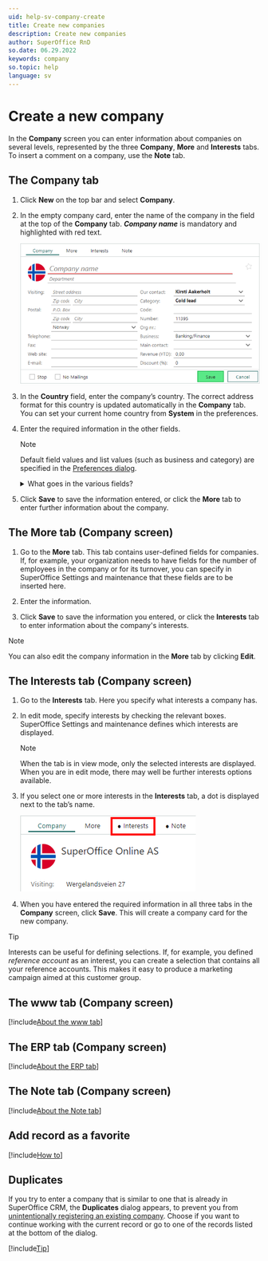 ```yaml
---
uid: help-sv-company-create
title: Create new companies
description: Create new companies
author: SuperOffice RnD
so.date: 06.29.2022
keywords: company
so.topic: help
language: sv
---
```


# Create a new company

In the **Company** screen you can enter information about companies on several levels, represented by the three **Company**, **More** and **Interests** tabs. To insert a comment on a company, use the **Note** tab.

## The Company tab

1. Click **New** on the top bar and select **Company**.

1. In the empty company card, enter the name of the company in the field at the top of the **Company** tab. ***Company name*** is mandatory and highlighted with red text.

    ![Empty company card -screenshot][img1]

1. In the **Country** field, enter the company’s country. The correct address format for this country is updated automatically in the **Company** tab. You can set your current home country from **System** in the preferences.

1. Enter the required information in the other fields.

    > [!NOTE]
    > Default field values and list values (such as business and category) are specified in the [Preferences dialog][3].

    <details><summary>What goes in the various fields?</summary>

    [!include[Steps to populate company fields](includes/company-fields.md)]

    </details>

1. Click **Save** to save the information entered, or click the **More** tab to enter further information about the company.

## <a id="more-tab" />The More tab (Company screen)

1. Go to the **More** tab. This tab contains user-defined fields for companies. If, for example, your organization needs to have fields for the number of employees in the company or for its turnover, you can specify in SuperOffice Settings and maintenance that these fields are to be inserted here.

2. Enter the information.

3. Click **Save** to save the information you entered, or click the **Interests** tab to enter information about the company's interests.

> [!NOTE]
> You can also edit the company information in the **More** tab by clicking **Edit**.

## <a id="interests-tab" />The Interests tab (Company screen)

1. Go to the **Interests** tab. Here you specify what interests a company has.

2. In edit mode, specify interests by checking the relevant boxes. SuperOffice Settings and maintenance defines which interests are displayed.

    > [!NOTE]
    > When the tab is in view mode, only the selected interests are displayed. When you are in edit mode, there may well be further interests options available.

3. If you select one or more interests in the **Interests** tab, a dot is displayed next to the tab’s name.

    ![Company interests tab -screenshot][img2]

4. When you have entered the required information in all three tabs in the **Company** screen, click **Save**. This will create a company card for the new company.

> [!TIP]
> Interests can be useful for defining selections. If, for example, you defined *reference account* as an interest, you can create a selection that contains all your reference accounts. This makes it easy to produce a marketing campaign aimed at this customer group.

## The www tab (Company screen)

[!include[About the www tab](../../learn/includes/www-tab.md)]

## The ERP tab (Company screen)

[!include[About the ERP tab](../../learn/includes/erp-tab.md)]

## The Note tab (Company screen)

[!include[About the Note tab](../../learn/includes/about-note-tab.md)]

## Add record as a favorite

[!include[How to](../../learn/includes/howto-add-favorite.md)]

## Duplicates

If you try to enter a company that is similar to one that is already in SuperOffice CRM, the **Duplicates** dialog appears, to prevent you from [unintentionally registering an existing company][2]. Choose if you want to continue working with the current record or go to one of the records listed at the bottom of the dialog.

[!include[Tip](../../learn/includes/tip-open-website.md)]

<!-- Referenced links -->
[2]: ../../learn/getting-started/duplicates.md
[3]: ../../learn/getting-started/preferences.md

<!-- Referenced images -->
[img1]: media/new-company.bmp
[img2]: media/interests.bmp

